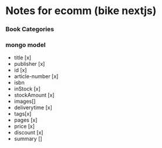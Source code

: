 # Notes for ecomm (bike nextjs)

### Book Categories

### mongo model

- title [x]
- publisher [x]
- id [x]
- article-number [x]
- isbn
- inStock [x]
- stockAmount [x]
- images[]
- deliverytime [x]
- tags[x]
- pages [x]
- price [x]
- discount [x]
- summary []
